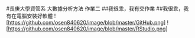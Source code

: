 #長庚大學資管系 大數據分析方法 作業二
##我很乖，我有交作業
##我很乖，我有在電腦安裝好軟體
![https://github.com/osen840620/image/blob/master/GitHub.png]
![https://github.com/osen840620/image/blob/master/RStudio.png]